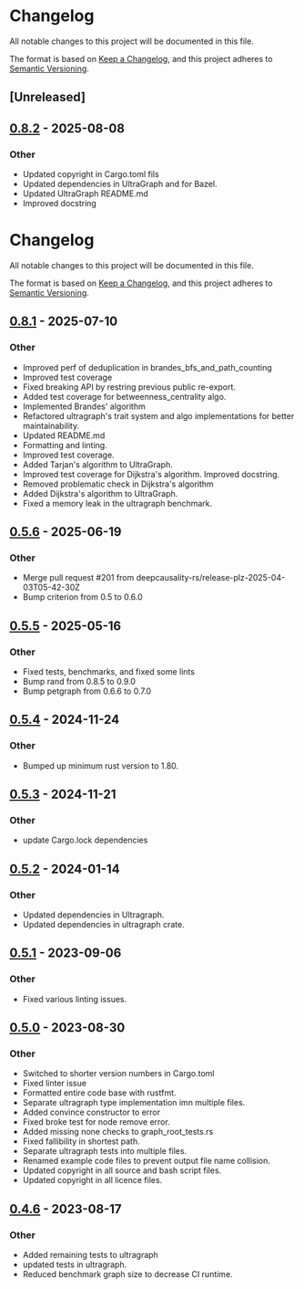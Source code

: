 # Changelog

All notable changes to this project will be documented in this file.

The format is based on [Keep a Changelog](https://keepachangelog.com/en/1.0.0/),
and this project adheres to [Semantic Versioning](https://semver.org/spec/v2.0.0.html).

## [Unreleased]

## [0.8.2](https://github.com/deepcausality-rs/deep_causality/compare/ultragraph-v0.8.1...ultragraph-v0.8.2) - 2025-08-08

### Other

- Updated copyright in Cargo.toml fils
- Updated dependencies in UltraGraph and for Bazel.
- Updated UltraGraph README.md
- Improved docstring
# Changelog

All notable changes to this project will be documented in this file.

The format is based on [Keep a Changelog](https://keepachangelog.com/en/1.0.0/),
and this project adheres to [Semantic Versioning](https://semver.org/spec/v2.0.0.html).

## [0.8.1](https://github.com/marvin-hansen/deep_causality/compare/ultragraph-v0.8.0...ultragraph-v0.8.1) - 2025-07-10

### Other

- Improved perf of deduplication in brandes_bfs_and_path_counting
- Improved test coverage
- Fixed breaking API by restring previous public re-export.
- Added test coverage for betweenness_centrality algo.
- Implemented Brandes' algorithm
- Refactored ultragraph's trait system and algo implementations for better maintainability.
- Updated README.md
- Formatting and linting.
- Improved test coverage.
- Added Tarjan's algorithm to UltraGraph.
- Improved test coverage for Dijkstra's algorithm. Improved docstring.
- Removed problematic check in Dijkstra's algorithm
- Added Dijkstra's algorithm to UltraGraph.
- Fixed a memory leak in the ultragraph benchmark.

## [0.5.6](https://github.com/marvin-hansen/deep_causality/compare/ultragraph-v0.5.5...ultragraph-v0.5.6) - 2025-06-19

### Other

- Merge pull request #201 from deepcausality-rs/release-plz-2025-04-03T05-42-30Z
- Bump criterion from 0.5 to 0.6.0

## [0.5.5](https://github.com/deepcausality-rs/deep_causality/compare/ultragraph-v0.5.4...ultragraph-v0.5.5) - 2025-05-16

### Other

- Fixed tests, benchmarks, and fixed some lints
- Bump rand from 0.8.5 to 0.9.0
- Bump petgraph from 0.6.6 to 0.7.0

## [0.5.4](https://github.com/deepcausality-rs/deep_causality/compare/ultragraph-v0.5.3...ultragraph-v0.5.4) - 2024-11-24

### Other

- Bumped up minimum rust version to 1.80.

## [0.5.3](https://github.com/deepcausality-rs/deep_causality/compare/ultragraph-v0.5.2...ultragraph-v0.5.3) - 2024-11-21

### Other

- update Cargo.lock dependencies

## [0.5.2](https://github.com/deepcausality-rs/deep_causality/compare/ultragraph-v0.5.1...ultragraph-v0.5.2) - 2024-01-14

### Other
- Updated dependencies in Ultragraph.
- Updated dependencies in ultragraph crate.

## [0.5.1](https://github.com/deepcausality-rs/deep_causality/compare/ultragraph-v0.5.0...ultragraph-v0.5.1) - 2023-09-06

### Other
- Fixed various linting issues.

## [0.5.0](https://github.com/deepcausality-rs/deep_causality/compare/ultragraph-v0.4.6...ultragraph-v0.5.0) - 2023-08-30

### Other
- Switched to shorter version numbers in Cargo.toml
- Fixed linter issue
- Formatted entire code base with rustfmt.
- Separate ultragraph type implementation imn multiple files.
- Added convince constructor to error
- Fixed broke test  for node remove error.
- Added missing none checks to graph_root_tests.rs
- Fixed fallibility in shortest path.
- Separate ultragraph tests into multiple files.
- Renamed example code files to prevent output file name collision.
- Updated copyright in all source and bash script files.
- Updated copyright in all licence files.

## [0.4.6](https://github.com/deepcausality-rs/deep_causality/compare/ultragraph-v0.4.5...ultragraph-v0.4.6) - 2023-08-17

### Other

- Added remaining tests to ultragraph
- updated tests in ultragraph.
- Reduced benchmark graph size to decrease CI runtime.
